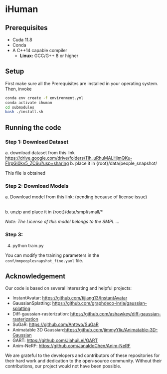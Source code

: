 # iHuman

## Prerequisites

* Cuda 11.8
* Conda
* A C++14 capable compiler
  * __Linux:__ GCC/G++ 8 or higher

## Setup
First make sure all the Prerequisites are installed in your operating system. Then, invoke

```bash
conda env create -f environment.yml
conda activate ihuman
cd submodules
bash ./install.sh
```

## Running the code

### Step 1: Download Dataset
a. download dataset from this link https://drive.google.com/drive/folders/11h_uRhuMALHjmQKu-FIrpGi0kv5_ZC6u?usp=sharing
b. place it in {root}/data/people_snapshot/

This file is obtained 
### Step 2: Download Models
a. Download model from this link: (pending because of license issue)

[//]: # (https://drive.google.com/file/d/17OdyNkfdFKFqBnmFMZtmT9B-6AXKAZeG/view?usp=share_link)
<br>
b. unzip and place it in {root}/data/smpl/small/*

*Note: The License of this model belongs to the SMPL ...*

### Step 3:
4. python train.py

You can modify the training parameters in the `conf/mmpeoplesnapshot_fine.yaml` file.

## Acknowledgement

Our code is based on several interesting and helpful projects:

- InstantAvatar: <https://github.com/tijiang13/InstantAvatar>
- GaussianSplatting: <https://github.com/graphdeco-inria/gaussian-splatting>
- Diff-gaussian-rasterization: <https://github.com/ashawkey/diff-gaussian-rasterization>
- SuGaR: <https://github.com/Anttwo/SuGaR>
- Animatable 3D Gaussian:<https://github.com/jimmyYliu/Animatable-3D-Gaussian>
- GART: https://github.com/JiahuiLei/GART
- Anim-NeRF: https://github.com/JanaldoChen/Anim-NeRF

We are grateful to the developers and contributors of these repositories for their hard work and dedication to the open-source community. Without their contributions, our project would not have been possible.